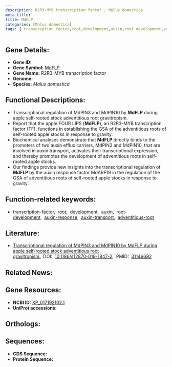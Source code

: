 ```yaml
---
description: R2R3-MYB transcription factor ; Malus domestica
meta_title:
title: MdFLP
categories: [Malus domestica]
tags: [ transcription factor,root,development,auxin,root development,auxin response,auxin transport,adventitious root ]
---
```


## Gene Details:
- **Gene ID:** []()
- **Gene Symbol:** <u>MdFLP</u>
- **Gene Name:** R2R3-MYB transcription factor
- **Genome:** []()
- **Species:** *Malus domestica*

## Functional Descriptions:
   - Transcriptional regulation of MdPIN3 and MdPIN10 by **MdFLP** during apple self-rooted stock adventitious root gravitropism.
   - Report that the apple FOUR LIPS (**MdFLP**), an R2R3-MYB transcription factor (TF), functions in establishing the GSA of the adventitious roots of self-rooted apple stocks in response to gravity.
   - Biochemical analyses demonstrate that **MdFLP** directly binds to the promoters of two auxin efflux carriers, MdPIN3 and MdPIN10, that are involved in auxin transport, activates their transcriptional expression, and thereby promotes the development of adventitious roots in self-rooted apple stocks.
   - Our findings provide new insights into the transcriptional regulation of **MdFLP** by the auxin response factor MdARF19 in the regulation of the GSA of adventitious roots of self-rooted apple stocks in response to gravity.

## Function-related keywords:
   - [transcription-factor](/tags/transcription-factor/),&nbsp;&nbsp;[root](/tags/root/),&nbsp;&nbsp;[development](/tags/development/),&nbsp;&nbsp;[auxin](/tags/auxin/),&nbsp;&nbsp;[root-development](/tags/root-development/),&nbsp;&nbsp;[auxin-response](/tags/auxin-response/),&nbsp;&nbsp;[auxin-transport](/tags/auxin-transport/),&nbsp;&nbsp;[adventitious-root](/tags/adventitious-root/)

## Literature:
   - [Transcriptional regulation of MdPIN3 and MdPIN10 by MdFLP during apple self-rooted stock adventitious root gravitropism.](https://doi.org/10.1186/s12870-019-1847-2)&nbsp;&nbsp;DOI:&nbsp;&nbsp;[10.1186/s12870-019-1847-2](https://doi.org/10.1186/s12870-019-1847-2);&nbsp;&nbsp;PMID:&nbsp;&nbsp;[31146692](https://pubmed.ncbi.nlm.nih.gov/31146692/)

## Related News:

## Gene Resources:
- **NCBI ID:**  [XP_017192102.1](https://www.ncbi.nlm.nih.gov/gene/?term=XP_017192102.1)
- **UniProt accessions:**  [](https://www.uniprot.org/uniprotkb//entry)

## Orthologs:

## Sequences:
- **CDS Sequence:**
- **Protein Sequence:**
